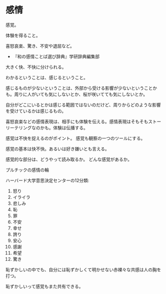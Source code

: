 # 感情

感覚。

体験を得ること。

喜怒哀楽、驚き、不安や退屈など。

- 『和の感情ことば選び辞典』学研辞典編集部

大きく快、不快に分けられる。

わかるということは、感じるということ。

感じるものが少ないということは、外部から受ける影響が少ないということかも。周りに人がいても気にしないとか、桜が咲いてても気にしないとか。

自分がどこにいるとかは感じる範囲ではないのだけど、周りからどのような影響を受けているかは感じるもの。

喜怒哀楽などの感情表現は、相手にも体験を伝える。感情表現はそもそもストーリーテリングなのかも。体験は伝播する。

感覚は不快を捉えるのがポイント。
感覚も観察の一つのツールにする。

感覚の基本は快不快。あるいは好き嫌いとも言える。

感覚的な部分は、どうやって読み取るか。
どんな感覚があるか。

プルチックの感情の輪

ハーバード大学意思決定センターの12分類:

1. 怒り
2. イライラ
3. 悲しみ
4. 恥
5. 罪
6. 不安
7. 幸せ
8. 誇り
9. 安心
10. 感謝
11. 希望
12. 驚き

恥ずかしいの中でも、自分には恥ずかしくて明かせない赤裸々な共感は人の胸を打つ。

恥ずかしいって感覚もまた共有できる。
